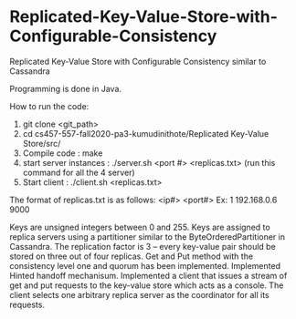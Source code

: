 # Replicated-Key-Value-Store-with-Configurable-Consistency
Replicated Key-Value Store with Configurable Consistency similar to Cassandra

Programming is done in Java.

How to run the code:

1. git clone <git_path>
2. cd cs457-557-fall2020-pa3-kumudinithote/Replicated Key-Value Store/src/
3. Compile code : make
4. start server instances : ./server.sh <port #> <replicas.txt> (run this command for all the 4 server)
5. Start client : ./client.sh <replicas.txt>

The format of replicas.txt is as follows:
<replicaName> <ip#> <port#>
Ex: 1 192.168.0.6 9000

Keys are unsigned integers between 0 and 255. Keys are assigned to replica servers using a partitioner similar to the ByteOrderedPartitioner in Cassandra.
The replication factor is 3 – every key-value pair should be stored on three out of four replicas. 
Get and Put method with the consistency level one and quorum has been implemented.
Implemented Hinted handoff mechanisum. 
Implemented a client that issues a stream of get and put requests to the key-value store which acts as a console. The client selects one arbitrary replica server as the coordinator for all its requests.
